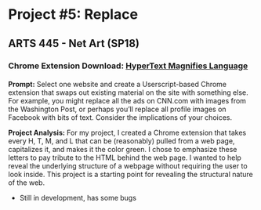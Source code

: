# Project #5: Replace
## ARTS 445 - Net Art (SP18)

### Chrome Extension Download: [HyperText Magnifies Language](https://chrome.google.com/webstore/detail/hypertext-magnifies-langu/ccmcidphkengjfdefehiemdkbpngdppe)

#### 
**Prompt:** 
Select one website and create a Userscript-based Chrome extension that swaps out
existing material on the site with something else. For example, you might replace all the 
ads on CNN.com with images from the Washington Post, or perhaps you’ll replace all profile 
images on Facebook with bits of text. Consider the implications of your choices.

**Project Analysis:** For my project, I created a Chrome extension that takes every 
H, T, M, and L that can be (reasonably) pulled from a web page, capitalizes it, and 
makes it the color green. I chose to emphasize these letters to pay tribute to the 
HTML behind the web page. I wanted to help reveal the underlying structure of a 
webpage without requiring the user to look inside. This project is a starting point
for revealing the structural nature of the web. 

- Still in development, has some bugs
